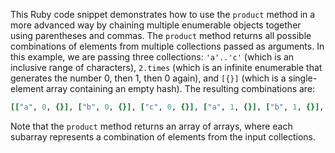 
This Ruby code snippet demonstrates how to use the `product` method in a more advanced way by chaining multiple enumerable objects together using parentheses and commas. The `product` method returns all possible combinations of elements from multiple collections passed as arguments. In this example, we are passing three collections: `'a'..'c'` (which is an inclusive range of characters), `2.times` (which is an infinite enumerable that generates the number 0, then 1, then 0 again), and `[{}]` (which is a single-element array containing an empty hash). The resulting combinations are:
```ruby
[["a", 0, {}], ["b", 0, {}], ["c", 0, {}], ["a", 1, {}], ["b", 1, {}], ["c", 1, {}]]
```
Note that the `product` method returns an array of arrays, where each subarray represents a combination of elements from the input collections.